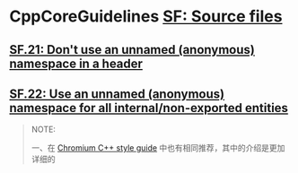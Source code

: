 # CppCoreGuidelines [SF: Source files](https://github.com/isocpp/CppCoreGuidelines/blob/master/CppCoreGuidelines.md#sf-source-files)

## [SF.21: Don't use an unnamed (anonymous) namespace in a header](https://github.com/isocpp/CppCoreGuidelines/blob/master/CppCoreGuidelines.md#Rs-unnamed)



## [SF.22: Use an unnamed (anonymous) namespace for all internal/non-exported entities](https://github.com/isocpp/CppCoreGuidelines/blob/master/CppCoreGuidelines.md#sf22-use-an-unnamed-anonymous-namespace-for-all-internalnon-exported-entities)

> NOTE: 
>
> 一、在 [Chromium C++ style guide](https://chromium.googlesource.com/chromium/src/+/lkgr/styleguide/c++/c++.md) 中也有相同推荐，其中的介绍是更加详细的

